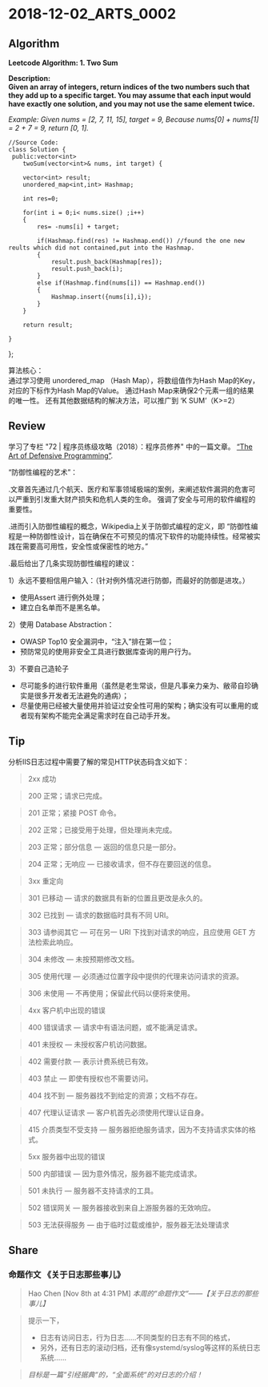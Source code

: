 # 2018-12-02_ARTS_0002

## Algorithm

**Leetcode Algorithm: 1. Two Sum**  

**Description:  
Given an array of integers, return indices of the two numbers such that they add up to a specific target.
You may assume that each input would have exactly one solution, and you may not use the same element twice.** 

*Example:
Given nums = [2, 7, 11, 15], target = 9,
Because nums[0] + nums[1] = 2 + 7 = 9,
return [0, 1].*



    //Source Code:  
    class Solution { 
     public:vector<int> 
        twoSum(vector<int>& nums, int target) {
           
        vector<int> result;
        unordered_map<int,int> Hashmap;
        
        int res=0;
            
        for(int i = 0;i< nums.size() ;i++)
        {
            res= -nums[i] + target;
            
            if(Hashmap.find(res) != Hashmap.end()) //found the one new reults which did not contained,put into the Hashmap. 
            {
                result.push_back(Hashmap[res]);
                result.push_back(i);
            }
            else if(Hashmap.find(nums[i]) == Hashmap.end()) 
            {
                Hashmap.insert({nums[i],i});
            }
        }
        
        return result;    
        
    }
};
    
 
 算法核心：  
   通过学习使用 unordered_map （Hash Map），将数组值作为Hash Map的Key，对应的下标作为Hash Map的Value。
   通过Hash Map来确保2个元素一组的结果的唯一性。
 还有其他数据结构的解决方法，可以推广到 ‘K SUM’（K>=2）
 
 
## Review

学习了专栏 "72 | 程序员练级攻略（2018）：程序员修养"  中的一篇文章。
[“The Art of Defensive Programming”](https://medium.com/web-engineering-vox/the-art-of-defensive-programming-6789a9743ed4).

“防御性编程的艺术”：  


.文章首先通过几个航天、医疗和军事领域极端的案例，来阐述软件漏洞的危害可以严重到引发重大财产损失和危机人类的生命。
强调了安全与可用的软件编程的重要性。


.进而引入防御性编程的概念，Wikipedia上关于防御式编程的定义，即
“防御性编程是一种防御性设计，旨在确保在不可预见的情况下软件的功能持续性。经常被实践在需要高可用性，安全性或保密性的地方。”


.最后给出了几条实现防御性编程的建议：

1）永远不要相信用户输入：（针对例外情况进行防御，而最好的防御是进攻。） 
   - 使用Assert 进行例外处理；
   - 建立白名单而不是黑名单。


2）使用 Database Abstraction：
   - OWASP Top10 安全漏洞中，“注入”排在第一位；
   - 预防常见的使用非安全工具进行数据库查询的用户行为。


3）不要自己造轮子
   - 尽可能多的进行软件重用（虽然是老生常谈，但是凡事亲力亲为、敝帚自珍确实是很多开发者无法避免的通病）；
   - 尽量使用已经被大量使用并验证过安全性可用的架构；确实没有可以重用的或者现有架构不能完全满足需求时在自己动手开发。
   
## Tip
分析IIS日志过程中需要了解的常见HTTP状态码含义如下：


> 2xx 成功  

> 200 正常；请求已完成。  

> 201 正常；紧接 POST 命令。  

> 202 正常；已接受用于处理，但处理尚未完成。  

> 203 正常；部分信息 — 返回的信息只是一部分。  

> 204 正常；无响应 — 已接收请求，但不存在要回送的信息。  

> 3xx 重定向  

> 301 已移动 — 请求的数据具有新的位置且更改是永久的。  

> 302 已找到 — 请求的数据临时具有不同 URI。  

> 303 请参阅其它 — 可在另一 URI 下找到对请求的响应，且应使用 GET 方法检索此响应。  

> 304 未修改 — 未按预期修改文档。  

> 305 使用代理 — 必须通过位置字段中提供的代理来访问请求的资源。  

> 306 未使用 — 不再使用；保留此代码以便将来使用。  

> 4xx 客户机中出现的错误  

> 400 错误请求 — 请求中有语法问题，或不能满足请求。  

> 401 未授权 — 未授权客户机访问数据。  

> 402 需要付款 — 表示计费系统已有效。  

> 403 禁止 — 即使有授权也不需要访问。  

> 404 找不到 — 服务器找不到给定的资源；文档不存在。  

> 407 代理认证请求 — 客户机首先必须使用代理认证自身。  

> 415 介质类型不受支持 — 服务器拒绝服务请求，因为不支持请求实体的格式。  

> 5xx 服务器中出现的错误  

> 500 内部错误 — 因为意外情况，服务器不能完成请求。  

> 501 未执行 — 服务器不支持请求的工具。  

> 502 错误网关 — 服务器接收到来自上游服务器的无效响应。  

> 503 无法获得服务 — 由于临时过载或维护，服务器无法处理请求  


## Share
### 命题作文 《关于日志那些事儿》
> Hao Chen [Nov 8th at 4:31 PM]
> *本周的“命题作文“——【关于日志的那些事儿】*

> 提示一下，
> - 日志有访问日志，行为日志……不同类型的日志有不同的格式，
> - 另外，还有日志的滚动归档，还有像systemd/syslog等这样的系统日志系统……

> *目标是一篇“引经据典“的，“全面系统“的对日志的介绍！* 

